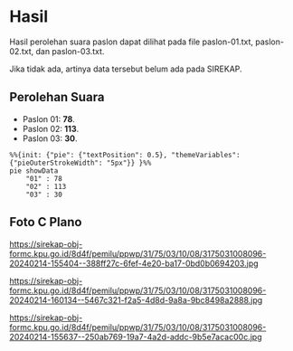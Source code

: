 # Hasil

Hasil perolehan suara paslon dapat dilihat pada file paslon-01.txt, paslon-02.txt, dan paslon-03.txt.

Jika tidak ada, artinya data tersebut belum ada pada SIREKAP.

## Perolehan Suara

 * Paslon 01: **78**.
 * Paslon 02: **113**.
 * Paslon 03: **30**.

```mermaid
%%{init: {"pie": {"textPosition": 0.5}, "themeVariables": {"pieOuterStrokeWidth": "5px"}} }%%
pie showData
    "01" : 78
    "02" : 113
    "03" : 30
```
## Foto C Plano

https://sirekap-obj-formc.kpu.go.id/8d4f/pemilu/ppwp/31/75/03/10/08/3175031008096-20240214-155404--388ff27c-6fef-4e20-ba17-0bd0b0694203.jpg

https://sirekap-obj-formc.kpu.go.id/8d4f/pemilu/ppwp/31/75/03/10/08/3175031008096-20240214-160134--5467c321-f2a5-4d8d-9a8a-9bc8498a2888.jpg

https://sirekap-obj-formc.kpu.go.id/8d4f/pemilu/ppwp/31/75/03/10/08/3175031008096-20240214-155637--250ab769-19a7-4a2d-addc-9b5e7acac00c.jpg
